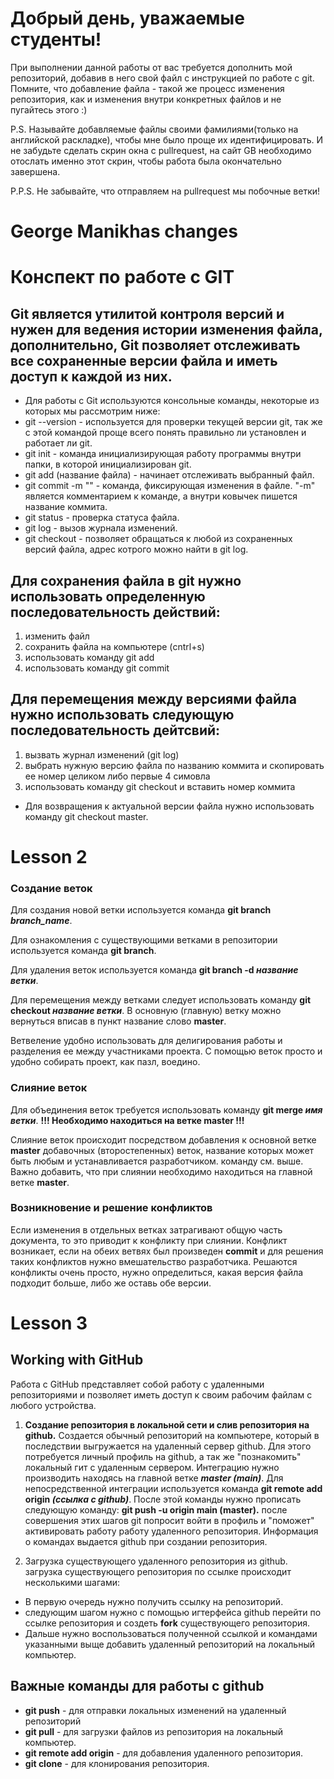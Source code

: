 # Добрый день, уважаемые студенты! 
  При выполнении данной работы от вас требуется дополнить мой репозиторий, добавив в него свой файл с инструкцией по работе с git. Помните, что добавление файла - такой же процесс изменения репозитория, как и изменения внутри конкретных файлов и не пугайтесь этого :)

  P.S. Называйте добавляемые файлы своими фамилиями(только на английской раскладке), чтобы мне было проще их идентифицировать. И не забудьте сделать скрин окна с pullrequest, на сайт GB необходимо отослать именно этот скрин, чтобы работа была окончательно завершена.

  P.P.S. Не забывайте, что отправляем на pullrequest мы побочные ветки!




# George Manikhas changes

# Конспект по работе с GIT
## Git является утилитой контроля версий и нужен для ведения истории изменения файла, дополнительно, Git позволяет отслеживать все сохраненные версии файла и иметь доступ к каждой из них.
* Для работы с Git используются консольные команды, некоторые из которых мы рассмотрим ниже:
* git --version - используется для проверки текущей версии git, так же с этой командой проще всего понять правильно ли установлен и работает ли git.
* git init - команда инициализирующая работу программы внутри папки, в которой инициализирован git.
* git add (название файла) - начинает отслеживать выбранный файл.
* git commit -m "" - команда, фиксирующая изменения в файле. "-m" является комментарием к команде, а внутри ковычек пишется название коммита.
* git status - проверка статуса файла.
* git log - вызов журнала изменений.
* git checkout - позволяет обращаться к любой из сохраненных версий файла, адрес котрого можно найти в git log.

## Для сохранения файла в git нужно использовать определенную последовательность действий:
 1. изменить файл
 2. сохранить файла на компьютере (cntrl+s)
 3. использовать команду git add
 4. использовать команду git commit

## Для перемещения между версиями файла нужно использовать следующую последовательность дейтсвий:
1. вызвать журнал изменений (git log)
 2. выбрать нужную версию файла по названию коммита и скопировать ее номер целиком либо первые 4 симовла 
 3. использовать команду git checkout и вставить номер коммита
* Для возвращения к актуальной версии файла нужно использовать команду git checkout master.



# Lesson 2



### Создание веток

Для создания новой ветки используется команда __git branch *branch_name*__. 

Для ознакомления с существующими ветками в репозитории используется команда __git branch__. 

Для удаления веток используется команда __git branch -d *название ветки*__.

Для перемещения между ветками следует использовать команду __git checkout *название ветки*__. В основную (главную) ветку можно вернуться вписав в пункт название слово __master__.

Ветвеление удобно использовать для делигирования работы и разделения ее между участниками проекта. С помощью веток просто и удобно собирать проект, как пазл, воедино. 

### Слияние веток 

Для объединения веток требуется использовать команду __git merge *имя ветки*__. __!!!  Необходимо находиться на ветке master  !!!__

Слияние веток происходит посредством добавления к основной ветке __master__ добавочных (второстепенных)
веток, название которых может быть любым и устанавливается разработчиком. команду см. выше. 
Важно добавить, что при слиянии необходимо находиться на главной ветке __master__. 

### Возникновение и решение конфликтов

Если изменения в отдельных ветках затрагивают общую часть документа, то это приводит к конфликту при слиянии. Конфликт возникает, если на обеих ветвях был произведен __commit__ и для решения таких конфликтов нужно вмешательство разработчика.
Решаются конфликты очень просто, нужно определиться, какая версия файла подходит больше, либо же оставь обе версии. 


# Lesson 3 

## Working with GitHub

Работа c GitHub представляет собой работу с удаленными репозиториями и позволяет иметь доступ к своим рабочим файлам с любого устройства. 

1. __Создание репозитория в локальной сети и слив репозитория на github.__
Создается обычный репозиторий на компьютере, который в последствии выгружается на удаленный сервер github. Для этого потребуется личный профиль на github, а так же "познакомить" локальный гит с удаленным сервером. 
Интеграцию нужно производить находясь на главной ветке __*master (main)*__. Для непосредственной интеграции используется команда __git remote add origin *(ссылка с github)*__. После этой команды нужно прописать следующую команду: __git push -u origin main (master).__ после совершения этих шагов git попросит войти в профиль и "поможет" активировать работу работу удаленного репозитория. Информация о командах выдается github при создании репозитория.

2. Загрузка существующего удаленного репозитория из github.
загрузка существующего репозитория по ссылке происходит несколькими шагами:
* В первую очередь нужно получить ссылку на репозиторий.
* следующим шагом нужно с помощью игтерфейса github перейти по ссылке репозитория и создеть __fork__ существующего репозитория.
* Дальше нужно воспользоваться полученной ссылкой и командами указанными выще добавить удаленный репозиторий на локальный компьютер.

## Важные команды для работы с github

* __git push__ - для отправки локальных изменений на удаленный репозиторий
* __git pull__ - для загрузки файлов из репозитория на локальный компьютер.
* __git remote add origin__ - для добавления удаленного репозитория.
* __git clone__ - для клонирования репозитория. 